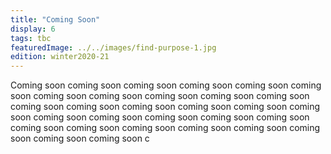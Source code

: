 ```yaml
---
title: "Coming Soon"
display: 6
tags: tbc
featuredImage: ../../images/find-purpose-1.jpg
edition: winter2020-21
---
```

Coming soon coming soon coming soon coming soon coming soon coming soon coming soon coming soon coming soon coming soon coming soon coming soon coming soon coming soon coming soon coming soon coming soon coming soon coming soon coming soon coming soon coming soon coming soon coming soon coming soon coming soon coming soon coming soon coming soon coming soon c